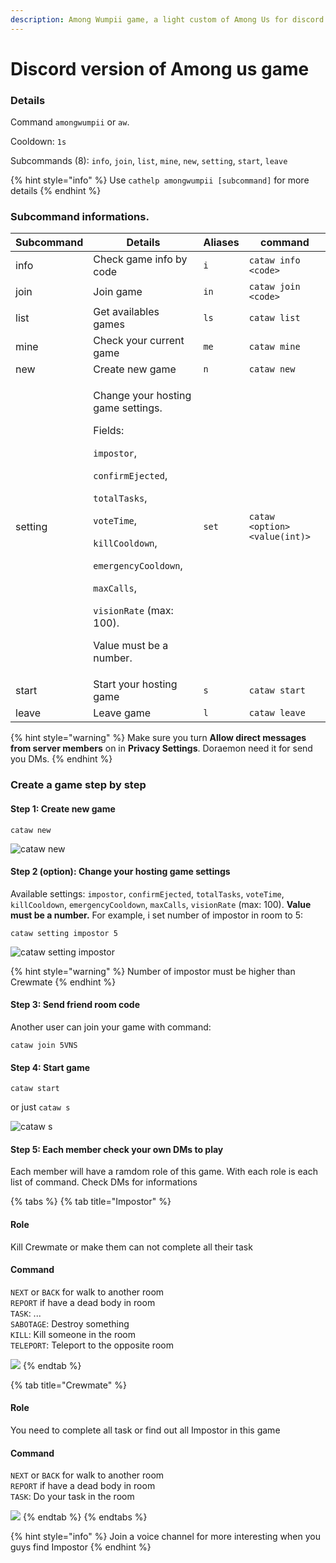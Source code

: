 ```yaml
---
description: Among Wumpii game, a light custom of Among Us for discord.
---
```


# Discord version of Among us game

### Details

Command `amongwumpii` or `aw`.&#x20;

Cooldown: `1s`

Subcommands (8): `info`, `join`, `list`, `mine`, `new`, `setting`, `start`, `leave`

{% hint style="info" %}
Use `cathelp amongwumpii [subcommand]` for more details
{% endhint %}

### Subcommand informations.

| Subcommand | Details                                                                                                                                                                                                                                                                                                                                                                   | Aliases | command                       |
| ---------- | ------------------------------------------------------------------------------------------------------------------------------------------------------------------------------------------------------------------------------------------------------------------------------------------------------------------------------------------------------------------------- | ------- | ----------------------------- |
| info       | Check game info by code                                                                                                                                                                                                                                                                                                                                                   | `i`     | `cataw info <code>`           |
| join       | Join game                                                                                                                                                                                                                                                                                                                                                                 | `in`    | `cataw join <code>`           |
| list       | Get availables games                                                                                                                                                                                                                                                                                                                                                      | `ls`    | `cataw list`                  |
| mine       | Check your current game                                                                                                                                                                                                                                                                                                                                                   | `me`    | `cataw mine`                  |
| new        | Create new game                                                                                                                                                                                                                                                                                                                                                           | `n`     | `cataw new`                   |
| setting    | <p>Change your hosting game settings. </p><p>Fields: </p><p><code>impostor</code>, </p><p><code>confirmEjected</code>, </p><p><code>totalTasks</code>, </p><p><code>voteTime</code>, </p><p><code>killCooldown</code>, </p><p><code>emergencyCooldown</code>, </p><p><code>maxCalls</code>, </p><p><code>visionRate</code> (max: 100).</p><p> Value must be a number.</p> | `set`   | `cataw <option> <value(int)>` |
| start      | Start your hosting game                                                                                                                                                                                                                                                                                                                                                   | `s`     | `cataw start`                 |
| leave      | Leave game                                                                                                                                                                                                                                                                                                                                                                | `l`     | `cataw leave`                 |

{% hint style="warning" %}
Make sure you turn **Allow direct messages from server members** on in **Privacy Settings**. Doraemon need it for send you DMs.
{% endhint %}

### Create a game step by step

#### Step 1: Create new game

```
cataw new
```

![cataw new](broken-reference)

#### Step 2 (option): Change your hosting game settings

Available settings: `impostor`, `confirmEjected`, `totalTasks`, `voteTime`, `killCooldown`, `emergencyCooldown`, `maxCalls`, `visionRate` (max: 100). **Value must be a number.** For example, i set number of impostor in room to 5:

```
cataw setting impostor 5
```

![cataw setting impostor](../../.gitbook/assets/en\_cataw\_setting\_1.png)

{% hint style="warning" %}
Number of impostor must be higher than Crewmate
{% endhint %}

#### Step 3: Send friend room code

Another user can join your game with command:

```
cataw join 5VNS
```

#### Step 4: Start game

```
cataw start
```

or just `cataw s`

![cataw s](../../.gitbook/assets/en\_cataw\_s.png)

#### Step 5: Each member check your own DMs to play

Each member will have a ramdom role of this game. With each role is each list of command. Check DMs for informations

{% tabs %}
{% tab title="Impostor" %}
#### Role

Kill Crewmate or make them can not complete all their task

#### Command

`NEXT` or `BACK` for walk to another room\
`REPORT` if have a dead body in room\
`TASK`: ...\
`SABOTAGE`: Destroy something\
`KILL`: Kill someone in the room\
`TELEPORT`: Teleport to the opposite room

![](../../.gitbook/assets/en\_cataw\_impostor.png)
{% endtab %}

{% tab title="Crewmate" %}
#### Role

You need to complete all task or find out all Impostor in this game

#### Command

`NEXT` or `BACK` for walk to another room\
`REPORT` if have a dead body in room\
`TASK`: Do your task in the room

![](../../.gitbook/assets/en\_cataw\_crewmate.png)
{% endtab %}
{% endtabs %}

{% hint style="info" %}
Join a voice channel for more interesting when you guys find Impostor
{% endhint %}

